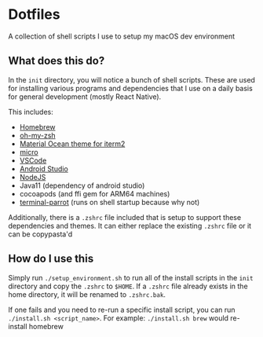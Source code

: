 # Dotfiles

A collection of shell scripts I use to setup my macOS dev environment

## What does this do?

In the `init` directory, you will notice a bunch of shell scripts. These are used for installing various programs and dependencies that I use on a daily basis for general development (mostly React Native).

This includes:
- [Homebrew](https://brew.sh/)
- [oh-my-zsh](https://ohmyz.sh/)
- [Material Ocean theme for iterm2](https://iterm2colorschemes.com/)
- [micro](https://micro-editor.github.io/)
- [VSCode](https://code.visualstudio.com/)
- [Android Studio](https://developer.android.com/studio)
- [NodeJS](https://nodejs.org/en/)
- Java11 (dependency of android studio)
- cocoapods (and ffi gem for ARM64 machines)
- [terminal-parrot](https://github.com/jmhobbs/terminal-parrot) (runs on shell startup because why not)

Additionally, there is a `.zshrc` file included that is setup to support these dependencies and themes. It can either replace the existing `.zshrc` file or it can be copypasta'd

## How do I use this

Simply run `./setup_environment.sh` to run all of the install scripts in the `init` directory and copy the `.zshrc` to `$HOME`. If a `.zshrc` file already exists in the home directory, it will be renamed to `.zshrc.bak`.

If one fails and you need to re-run a specific install script, you can run `./install.sh <script_name>`. For example: `./install.sh brew` would re-install homebrew
